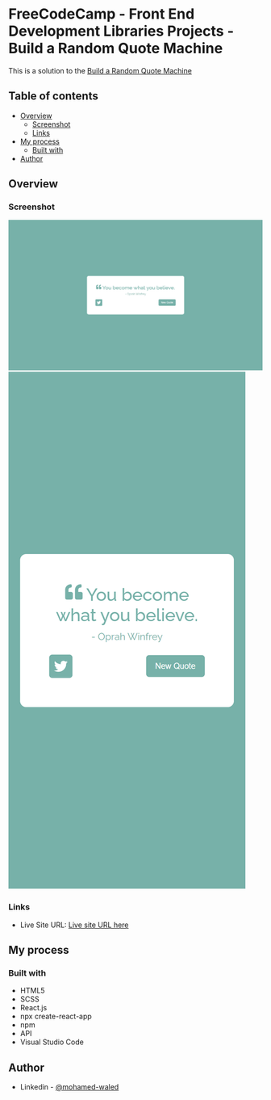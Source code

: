 # FreeCodeCamp - Front End Development Libraries Projects - Build a Random Quote Machine

This is a solution to the [Build a Random Quote Machine](https://www.freecodecamp.org/learn/front-end-development-libraries/front-end-development-libraries-projects/build-a-random-quote-machine) 

## Table of contents

- [Overview](#overview)
  - [Screenshot](#screenshot)
  - [Links](#links)
- [My process](#my-process)
  - [Built with](#built-with)
- [Author](#author)

## Overview

### Screenshot

![](./images/localhost_30000_.png)
![](./images/localhost_3000_.png)

### Links

- Live Site URL: [Live site URL here](https://celebrated-lily-314c2f.netlify.app/)

## My process

### Built with

- HTML5
- SCSS
- React.js
- npx create-react-app
- npm
- API
- Visual Studio Code

## Author

- Linkedin - [@mohamed-waled](https://www.linkedin.com/in/mohamed-waled-82a51a1bb/)